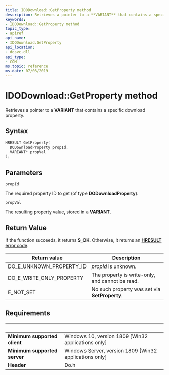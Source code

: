 ```yaml
---
title: IDODownload::GetProperty method
description: Retrieves a pointer to a **VARIANT** that contains a specific download property.
keywords:
- IDODownload::GetProperty method
topic_type:
- apiref
api_name:
- IDODownload.GetProperty
api_location:
- dosvc.dll
api_type:
- COM
ms.topic: reference
ms.date: 07/03/2019
---
```


# IDODownload::GetProperty method

Retrieves a pointer to a **VARIANT** that contains a specific download property.

## Syntax

```cpp
HRESULT GetProperty(
  DODownloadProperty propId, 
  VARIANT* propVal
);
```

## Parameters

`propId`

The required property ID to get (of type **DODownloadProperty**).

`propVal`

The resulting property value, stored in a **VARIANT**.

## Return Value

If the function succeeds, it returns **S_OK**. Otherwise, it returns an [**HRESULT**](/windows/desktop/com/structure-of-com-error-codes) [error code](/windows/desktop/com/com-error-codes-10).

|Return value|Description|
|-|-|
|DO_E_UNKNOWN_PROPERTY_ID|*propId* is unknown.|
|DO_E_WRITE_ONLY_PROPERTY|The property is write-only, and cannot be read.|
|E_NOT_SET|No such property was set via **SetProperty**.|

## Requirements

| &nbsp; | &nbsp; |
| ---- |:---- |
| **Minimum supported client** | Windows 10, version 1809 \[Win32 applications only\] |
| **Minimum supported server** | Windows Server, version 1809 \[Win32 applications only\] |
| **Header** | Do.h |

